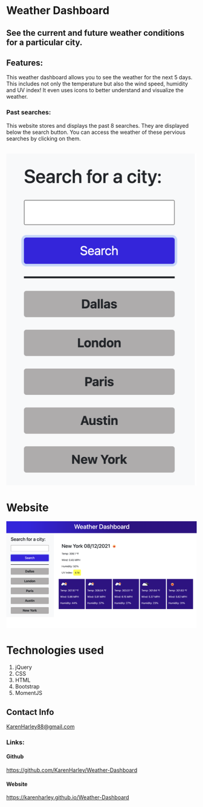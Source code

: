 # Weather Dashboard

## See the current and future weather conditions for a particular city.

## Features:
 This weather dashboard allows you to see the weather for the next 5 days. This includes not only the temperature but also the wind speed, humidity and UV index! It even uses icons to better understand and visualize the weather.
 ### Past searches:
 This website stores and displays the past 8 searches. They are displayed below the search button. You can access the weather of these pervious searches by clicking on them. 
 
<br />

<div style="text-align:center"><img src="pics/pastSearches.png" /></div>
  
 


 # Website 
 ![full webpage](./pics/website.png)


# Technologies used

1. jQuery
2. CSS
3. HTML
4. Bootstrap
5. MomentJS

## Contact Info 

KarenHarley88@gmail.com
 
 ### Links:
 

#### Github

https://github.com/KarenHarley/Weather-Dashboard

#### Website

https://karenharley.github.io/Weather-Dashboard
